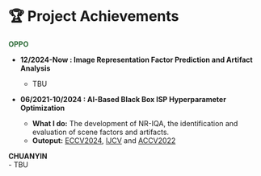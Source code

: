 # 🏆 Project Achievements


<div class="year-badge">
    <b style="color:rgb(46, 108, 57)"> OPPO </b>
</div>

- **12/2024-Now : Image Representation Factor Prediction and Artifact Analysis**
  - TBU
 
- **06/2021-10/2024 : AI-Based Black Box ISP Hyperparameter Optimization**
  - **What I do:** The development of NR-IQA, the identification and evaluation of scene factors and artifacts.
  - **Outoput:** [ECCV2024](https://link.springer.com/chapter/10.1007/978-3-031-73232-4_14), [IJCV](https://link.springer.com/article/10.1007/s11263-023-01851-5) and [ACCV2022](https://openaccess.thecvf.com/content/ACCV2022/html/Chen_Teacher-Guided_Learning_for_Blind_Image_Quality_Assessment_ACCV_2022_paper.html)

<div class="year-badge">
    <b> CHUANYIN </b>
</div>
- TBU
